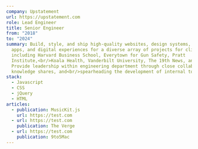 ```yaml
---
company: Upstatement
url: https://upstatement.com
role: Lead Engineer
title: Senior Engineer
from: "2018"
to: "2024"
summary: Build, style, and ship high-quality websites, design systems, mobile
  apps, and digital experiences for a diverse array of projects for clients
  including Harvard Business School, Everytown for Gun Safety, Pratt
  Institute,<br/>Koala Health, Vanderbilt University, The 19th News, and more.
  Provide leadership within engineering department through close collaboration,
  knowledge shares, and<br/>spearheading the development of internal tools.
stack:
  - Javascript
  - CSS
  - jQuery
  - HTML
articles:
  - publication: MusicKit.js
    url: https://test.com
  - url: https://test.com
    publication: The Verge
  - url: https://test.com
    publication: 9to5Mac
---
```

